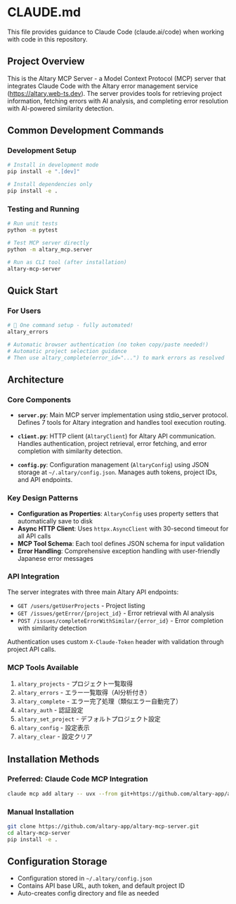 # CLAUDE.md

This file provides guidance to Claude Code (claude.ai/code) when working with code in this repository.

## Project Overview

This is the Altary MCP Server - a Model Context Protocol (MCP) server that integrates Claude Code with the Altary error management service (https://altary.web-ts.dev). The server provides tools for retrieving project information, fetching errors with AI analysis, and completing error resolution with AI-powered similarity detection.

## Common Development Commands

### Development Setup
```bash
# Install in development mode
pip install -e ".[dev]"

# Install dependencies only
pip install -e .
```

### Testing and Running
```bash
# Run unit tests
python -m pytest

# Test MCP server directly
python -m altary_mcp.server

# Run as CLI tool (after installation)
altary-mcp-server
```

## Quick Start

### For Users
```bash
# 🚀 One command setup - fully automated!
altary_errors

# Automatic browser authentication (no token copy/paste needed!)
# Automatic project selection guidance
# Then use altary_complete(error_id="...") to mark errors as resolved
```

## Architecture

### Core Components

- **`server.py`**: Main MCP server implementation using stdio_server protocol. Defines 7 tools for Altary integration and handles tool execution routing.

- **`client.py`**: HTTP client (`AltaryClient`) for Altary API communication. Handles authentication, project retrieval, error fetching, and error completion with similarity detection.

- **`config.py`**: Configuration management (`AltaryConfig`) using JSON storage at `~/.altary/config.json`. Manages auth tokens, project IDs, and API endpoints.

### Key Design Patterns

- **Configuration as Properties**: `AltaryConfig` uses property setters that automatically save to disk
- **Async HTTP Client**: Uses `httpx.AsyncClient` with 30-second timeout for all API calls  
- **MCP Tool Schema**: Each tool defines JSON schema for input validation
- **Error Handling**: Comprehensive exception handling with user-friendly Japanese error messages

### API Integration

The server integrates with three main Altary API endpoints:
- `GET /users/getUserProjects` - Project listing
- `GET /issues/getError/{project_id}` - Error retrieval with AI analysis
- `POST /issues/completeErrorWithSimilar/{error_id}` - Error completion with similarity detection

Authentication uses custom `X-Claude-Token` header with validation through project API calls.

### MCP Tools Available

1. `altary_projects` - プロジェクト一覧取得
2. `altary_errors` - エラー一覧取得（AI分析付き）
3. `altary_complete` - エラー完了処理（類似エラー自動完了）
4. `altary_auth` - 認証設定
5. `altary_set_project` - デフォルトプロジェクト設定
6. `altary_config` - 設定表示
7. `altary_clear` - 設定クリア

## Installation Methods

### Preferred: Claude Code MCP Integration
```bash
claude mcp add altary -- uvx --from git+https://github.com/altary-app/altary-mcp-server altary-mcp-server
```

### Manual Installation
```bash
git clone https://github.com/altary-app/altary-mcp-server.git
cd altary-mcp-server
pip install -e .
```

## Configuration Storage

- Configuration stored in `~/.altary/config.json`
- Contains API base URL, auth token, and default project ID
- Auto-creates config directory and file as needed